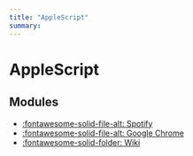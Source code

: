 ```yaml
---
title: "AppleScript"
summary:
---
```


AppleScript
===

Modules
---

- [:fontawesome-solid-file-alt: Spotify](01-spotify.md)
- [:fontawesome-solid-file-alt: Google Chrome](02-google-chrome.md)
- [:fontawesome-solid-folder: Wiki](wiki/index.md)
